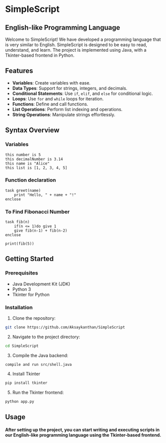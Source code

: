 # SimpleScript

## English-like Programming Language

Welcome to SimpleScript! We have developed a programming language that is very similar to English. SimpleScript is designed to be easy to read, understand, and learn. The project is implemented using Java, with a Tkinter-based frontend in Python.

## Features

- **Variables**: Create variables with ease.
- **Data Types**: Support for strings, integers, and decimals.
- **Conditional Statements**: Use `if`, `elif`, and `else` for conditional logic.
- **Loops**: Use `for` and `while` loops for iteration.
- **Functions**: Define and call functions.
- **List Operations**: Perform list indexing and operations.
- **String Operations**: Manipulate strings effortlessly.

## Syntax Overview

### Variables

```
this number is 5
this decimalNumber is 3.14
this name is "Alice"
this list is [1, 2, 3, 4, 5]
```

### Function declaration
```
task greet(name)
    print "Hello, " + name + "!"
enclose
```

### To Find Fibonacci Number
```
task fib(n)
	if(n <= 1)do give 1
	give fib(n-1) + fib(n-2)
enclose

print(fib(5))
```

## Getting Started
### Prerequisites
- Java Development Kit (JDK)
- Python 3
- Tkinter for Python

### Installation
1. Clone the repository:
```sh
git clone https://github.com/Aksaykanthan/SimpleScript
```
2. Navigate to the project directory:
```sh
cd SimpleScript
```
3. Compile the Java backend:
```
compile and run src/shell.java
```
4. Install Tkinter
```sh
pip install tkinter
```
5. Run the Tkinter frontend:
```sh
python app.py 
```


## Usage
#### After setting up the project, you can start writing and executing scripts in our English-like programming language using the Tkinter-based frontend.

